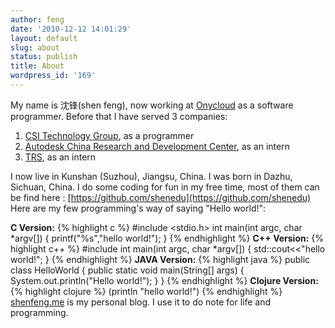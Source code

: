 ```yaml
---
author: feng
date: '2010-12-12 14:01:29'
layout: default
slug: about
status: publish
title: About
wordpress_id: '169'
---
```


My name is 沈锋(shen feng), now working at
[Onycloud](http://onycloud.com) as a software programmer. Before that I have served 3 companies:
1.  [CSI Technology Group](http://www.csitech.com/), as a programmer
2.  [Autodesk China Research and Development Center](http://usa.autodesk.com/), as an intern
3.  [TRS](http://www.trs.com.cn/), as an intern

I now live in Kunshan (Suzhou), Jiangsu, China. I was born in Dazhu,
Sichuan, China. I do some coding for fun in my free time, most of them can be find here :
[https://github.com/shenedu](https://github.com/shenedu)
Here are my few programming's way of saying "Hello world!":

**C Version:**
{% highlight c %}
    #include <stdio.h>
    int main(int argc, char *argv[]) {
        printf("%s","hello world!");
    }
{% endhighlight %}
**C++ Version:**
{% highlight c++ %}
    #include <iostream>
    int main(int argc, char *argv[]) {
        std::cout<<"hello world!";
    }
{% endhighlight %}
**JAVA Version:**
{% highlight java %}
    public class HelloWorld {
    public static void main(String[] args) {
        System.out.println("Hello world!");
      }
    }
{% endhighlight %}
**Clojure Version:**
{% highlight clojure %}
    (println "hello world!")
{% endhighlight %}
[shenfeng.me](http://shenfeng.me) is my personal blog. I use it to do note for life and programming.


